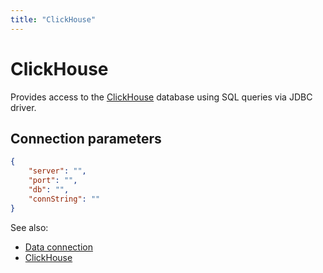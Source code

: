 ```yaml
---
title: "ClickHouse"
---
```

<!-- SUBTITLE: -->

# ClickHouse

Provides access to the [ClickHouse](https://clickhouse.com/clickhouse) database using SQL queries via JDBC driver.

## Connection parameters

```json
{
    "server": "",
    "port": "",
    "db": "",
    "connString": ""
}
```

See also:

* [Data connection](../data-connection.md)
* [ClickHouse](https://clickhouse.com/clickhouse)
